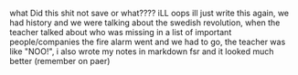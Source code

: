 what
Did this shit not save or what????
iLL oops ill just write this again, we had history and we were talking about the swedish revolution, when the teacher talked about who was missing in a list of important people/companies the fire alarm went and we had to go, the teacher was like "NOO!", i also wrote my notes in markdown fsr and it looked much better (remember on paer)

